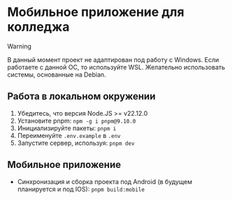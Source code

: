 # Мобильное приложение для колледжа

> [!WARNING]  
> В данный момент проект не адаптирован под работу с Windows. Если работаете с данной ОС, то используйте WSL. Желательно использовать системы, основанные на Debian.

## Работа в локальном окружении
1. Убедитесь, что версия Node.JS >= v22.12.0
2. Установите pnpm: `npm -g i pnpm@9.10.0` 
3. Инициализируйте пакеты: `pnpm i`
4. Переименуйте `.env.example` в `.env`
5. Запустите сервер, используя: `pnpm dev`

## Мобильное приложение
- Синхронизация и сборка проекта под Android (в будущем планируется и под IOS): `pnpm build:mobile`
